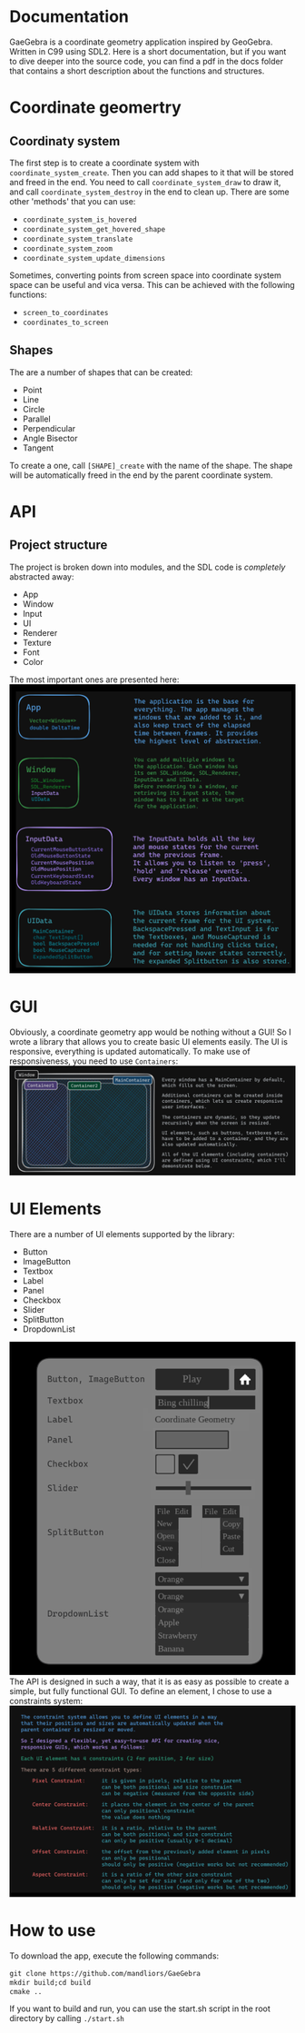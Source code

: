 # Documentation
GaeGebra is a coordinate geometry application inspired by GeoGebra. Written in C99 using SDL2.
Here is a short documentation, but if you want to dive deeper into the source code, you can find a pdf in the docs folder that contains a short description about the functions and structures.
# Coordinate geomertry
## Coordinaty system
The first step is to create a coordinate system with `coordinate_system_create`.
Then you can add shapes to it that will be stored and freed in the end.
You need to call `coordinate_system_draw` to draw it, and call `coordinate_system_destroy` in the end to clean up.
There are some other 'methods' that you can use:
- `coordinate_system_is_hovered`
- `coordinate_system_get_hovered_shape`
- `coordinate_system_translate`
- `coordinate_system_zoom`
- `coordinate_system_update_dimensions`

Sometimes, converting points from screen space into coordinate system space can be useful and vica versa.
This can be achieved with the following functions:
- `screen_to_coordinates`
- `coordinates_to_screen`
## Shapes
The are a number of shapes that can be created:
- Point
- Line
- Circle
- Parallel
- Perpendicular
- Angle Bisector
- Tangent

To create a one, call `[SHAPE]_create` with the name of the shape.
The shape will be automatically freed in the end by the parent coordinate system.
# API
## Project structure
The project is broken down into modules, and the SDL code is *completely* abstracted away:
- App
- Window
- Input
- UI
- Renderer
- Texture
- Font
- Color

The most important ones are presented here:
![Project structure](/docs/images/project_structure.png)
# GUI
Obviously, a coordinate geometry app would be nothing without a GUI! So I wrote a library that allows you to create basic UI elements easily.
The UI is responsive, everything is updated automatically. To make use of responsiveness, you need to use `Containers`:
![Containers](/docs/images/containers.png)
# UI Elements
There are a number of UI elements supported by the library:
- Button
- ImageButton
- Textbox
- Label
- Panel
- Checkbox
- Slider
- SplitButton
- DropdownList

![UI Elements](/docs/images/ui_elements.png)
The API is designed in such a way, that it is as easy as possible to create a simple, but fully functional GUI.
To define an element, I chose to use a constraints system:
![Constraints System](/docs/images/constraints_system.png)
# How to use
To download the app, execute the following commands:
```
git clone https://github.com/mandliors/GaeGebra
mkdir build;cd build
cmake ..
```
If you want to build and run, you can use the start.sh script in the root directory by calling `./start.sh`
